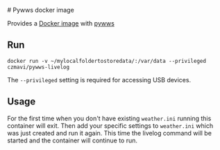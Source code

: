 # Pywws docker image

Provides a [Docker image](https://hub.docker.com/r/czmavi/pywws-livelog) with [pywws](https://github.com/jim-easterbrook/pywws)

## Run

`docker run -v ~/mylocalfoldertostoredata/:/var/data --privileged czmavi/pywws-livelog`

The `--privileged` setting is required for accessing USB devices.

## Usage

For the first time when you don't have existing `weather.ini` running this container will exit. Then add your specific settings to `weather.ini` which was just created and run it again. This time the livelog command will be started and the container will continue to run.